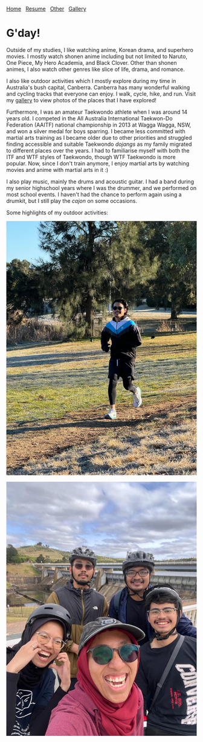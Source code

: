 [Home](./)&nbsp;&nbsp;&nbsp;[Resume](assets/resume.pdf)&nbsp;&nbsp;&nbsp;[Other](./other.html)&nbsp;&nbsp;&nbsp;[Gallery](./gallery.html)

# G'day!

Outside of my studies, I like watching anime, Korean drama, and superhero movies. I mostly watch shonen anime including but not limited to Naruto, One Piece, My Hero Academia, and Black Clover. Other than shonen animes, I also watch other genres like slice of life, drama, and romance.

I also like outdoor activities which I mostly explore during my time in Australia's bush capital, Canberra. Canberra has many wonderful walking and cycling tracks that everyone can enjoy. I walk, cycle, hike, and run. Visit my [gallery](/.gallery.html) to view photos of the places that I have explored!

Furthermore, I was an amateur Taekwondo athlete when I was around 14 years old. I competed in the All Australia International Taekwon-Do Federation (AAITF) national championship in 2013 at Wagga Wagga, NSW, and won a silver medal for boys sparring. I became less committed with martial arts training as I became older due to other priorities and struggled finding accessible and suitable Taekwondo _dojangs_ as my family migrated to different places over the years. I had to familiarise myself with both the ITF and WTF styles of Taekwondo, though WTF Taekwondo is more popular. Now, since I don't train anymore, I enjoy martial arts by watching movies and anime with martial arts in it :)

I also play music, mainly the drums and acoustic guitar. I had a band during my senior highschool years where I was the drummer, and we performed on most school events. I haven't had the chance to perform again using a drumkit, but I still play the _cajon_ on some occasions.

Some highlights of my outdoor activities:

![Parkrun](/assets/img/IMG_1958.JPG)

![Cycling](/assets/img/1000057688.JPG)
